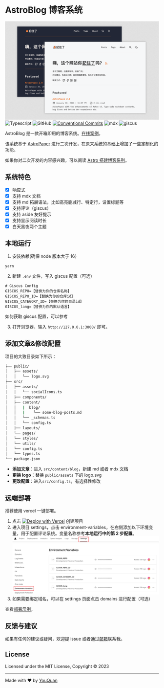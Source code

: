 # AstroBlog 博客系统

![AstroPaper](public/assets/blog/post.png)
![Typescript](https://img.shields.io/badge/TypeScript-007ACC?style=for-the-badge&logo=typescript&logoColor=white)
![GitHub](https://img.shields.io/github/license/satnaing/astro-paper?color=%232F3741&style=for-the-badge)
[![Conventional Commits](https://img.shields.io/badge/Conventional%20Commits-1.0.0-%23FE5196?logo=conventionalcommits&logoColor=white&style=for-the-badge)](https://conventionalcommits.org)
![mdx](https://img.shields.io/badge/mdx-007ACC?style=for-the-badge&logo=MDX&logoColor=white)
![giscus](https://img.shields.io/badge/giscus-%2319c37d?style=for-the-badge&logo=giscus&logoColor=white)

AstroBlog 是一款开箱即用的博客系统。[在线案例](https://jizhule.cn)。

该系统基于 [AstroPaper](https://github.com/satnaing/astro-paper) 进行二次开发，在原来系统的基础上增加了一些定制化的功能。

如果你对二次开发的内容感兴趣，可以阅读 [Astro 搭建博客系列]()。

## 系统特色

- [x] 响应式
- [x] 支持 mdx 文档
- [x] 支持 md 拓展语法，比如高亮删减行、特定行，设置标题等
- [x] 支持评论（giscus）
- [x] 支持 aside 友好提示
- [x] 支持显示阅读时长
- [x] 白天黑夜两个主题

## 本地运行

1. 安装依赖(确保 node 版本大于 16）

```bash
yarn
```

2. 新建 `.env` 文件，写入 giscus 配置（可选）

```text title=".env"
# Giscus Config
GISCUS_REPO=【替换为你的仓库名称】
GISCUS_REPO_ID=【替换为你的仓库id】
GISCUS_CATEGORY_ID=【替换为你的目录id】
GISCUS_lang=【替换为你的默认语言】
```

如何获取 giscus 配置，可以参考

3. 打开浏览器，输入 `http://127.0.0.1:3000/` 即可。

## 添加文章&修改配置

项目的大致目录如下所示：

```bash
├── public/
│   ├── assets/
│   │   └── logo.svg
├── src/
│   ├── assets/
│   │   └── socialIcons.ts
│   ├── components/
│   ├── content/
│   │   |  blog/
│   │   |    └── some-blog-posts.md
│   │   └── _schemas.ts
│   │   └── config.ts
│   ├── layouts/
│   └── pages/
│   └── styles/
│   └── utils/
│   └── config.ts
│   └── types.ts
└── package.json
```

- **添加文章**：进入 `src/content/blog`，新建 md 或者 mdx 文档
- **更换 logo**：替换 `public/assets` 下的 logo.svg
- **更改配置**：进入`src/config.ts`，有选择性修改

## 远端部署

推荐使用 vercel 一键部署。

1. 点击 [![Deploy with Vercel](https://vercel.com/button)](https://vercel.com/new/clone?repository-url=https%3A%2F%2Fgithub.com%2Fpengzhile%2Fpandora-cloud-serverless)
   创建项目
2. 进入项目 settings，点击 environment-variables，在右侧添加以下环境变量，用于配置评论系统。变量名称参考**本地运行中的第 2 步配置**。
   ![](public/assets/blog/Snipaste_2023-08-02_16-44-14.png)
3. 如果需要绑定域名，可以在 settings 页面点击 domains 进行配置（可选）

查看[部署示例](https://jizhule.cn/)。

## 反馈与建议

如果有任何的建议或疑问，欢迎提 issue 或者通过<a href="mailto:695601924@qq.com">邮箱</a>联系我。

## License

Licensed under the MIT License, Copyright © 2023

---

Made with ❤️ by [YouQuan](https://jizhule.cn)
